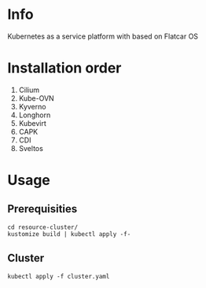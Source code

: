 # Info
Kubernetes as a service platform with based on Flatcar OS 

# Installation order

1. Cilium
2. Kube-OVN
3. Kyverno
4. Longhorn
5. Kubevirt
6. CAPK
7. CDI
8. Sveltos

# Usage
## Prerequisities
```
cd resource-cluster/
kustomize build | kubectl apply -f-
```
## Cluster
```
kubectl apply -f cluster.yaml
```